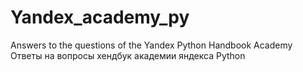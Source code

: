 # Yandex_academy_py
Answers to the questions of the Yandex Python Handbook Academy Ответы на вопросы хендбук академии яндекса Python
